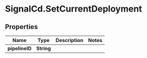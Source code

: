 # SignalCd.SetCurrentDeployment

## Properties

Name | Type | Description | Notes
------------ | ------------- | ------------- | -------------
**pipelineID** | **String** |  | 


